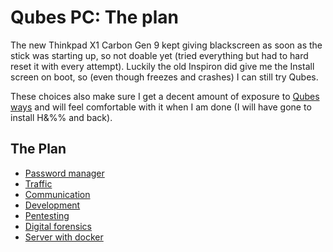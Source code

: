 # Qubes PC: The plan

The new Thinkpad X1 Carbon Gen 9 kept giving blackscreen as soon as the stick was starting up, so not doable yet (tried everything but had to hard reset it with every attempt). Luckily the old Inspiron did give me the Install screen on boot, so (even though freezes and crashes) I can still try Qubes.

These choices also make sure I get a decent amount of exposure to [Qubes ways](https://www.qubes-os.org/doc/) and will feel comfortable with it when I am done (I will have gone to install H&%% and back).

## The Plan

* [Password manager](Password-manager.md)
* [Traffic](Traffic.md)
* [Communication](Communication.md)
* [Development](Development.md)
* [Pentesting](Pentesting.md)
* [Digital forensics](Digital-forensics.md)
* [Server with docker](Server-with-docker.md)